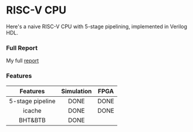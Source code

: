 # RISC-V CPU

Here's a naive RISC-V CPU with 5-stage pipelining, implemented in Verilog HDL.

### Full Report

My full [report](https://github.com/Jiaxin-Lu/RISCV-CPU/blob/master/doc/report.md)

### Features

| Features |Simulation| FPGA |
|:---:|:--:|:---: |
|5-stage pipeline| DONE | DONE |
|icache| DONE | DONE |
|BHT&BTB| DONE |  |


